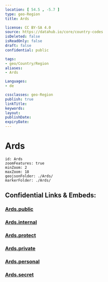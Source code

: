 ```yaml
---
location: [ 54.5 , -5.7 ] 
type: geo-Region
title: Ards

license: CC BY-SA 4.0
source: https://datahub.io/core/country-codes
isDeleted: false
isReadOnly: false
draft: false
confidential: public

tags:
- geo/Country/Region
aliases:
- Ards

Languages:
- de

cssclasses: geo-Region
publish: true
linkTitle: 
keywords: 
layout: 
publishDate: 
expiryDate: 
---
```


# Ards

```leaflet
id: Ards
zoomFeatures: true 
minZoom: 2 
maxZoom: 18
geojsonFolder: ./Ards/
markerFolder: ./Ards/
```


## Confidential Links & Embeds: 

### [Ards.public](/_public/\Earth\Continent\Europe\Europe~North\UK\Ireland~North\counties~Ireland~North\Ards_and_North_Down\cities~Ards_and_North_DownArds.public.md) 

### [Ards.internal](/_internal/\Earth\Continent\Europe\Europe~North\UK\Ireland~North\counties~Ireland~North\Ards_and_North_Down\cities~Ards_and_North_DownArds.internal.md) 

### [Ards.protect](/_protect/\Earth\Continent\Europe\Europe~North\UK\Ireland~North\counties~Ireland~North\Ards_and_North_Down\cities~Ards_and_North_DownArds.protect.md) 

### [Ards.private](/_private/\Earth\Continent\Europe\Europe~North\UK\Ireland~North\counties~Ireland~North\Ards_and_North_Down\cities~Ards_and_North_DownArds.private.md) 

### [Ards.personal](/_personal/\Earth\Continent\Europe\Europe~North\UK\Ireland~North\counties~Ireland~North\Ards_and_North_Down\cities~Ards_and_North_DownArds.personal.md) 

### [Ards.secret](/_secret/\Earth\Continent\Europe\Europe~North\UK\Ireland~North\counties~Ireland~North\Ards_and_North_Down\cities~Ards_and_North_DownArds.secret.md)

